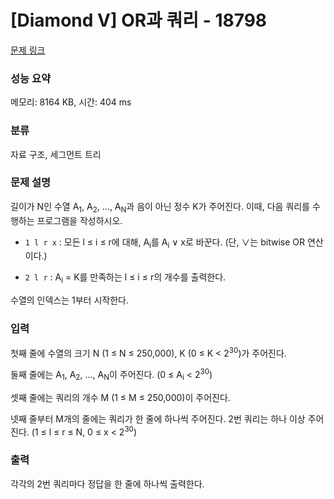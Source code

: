 # [Diamond V] OR과 쿼리 - 18798 

[문제 링크](https://www.acmicpc.net/problem/18798) 

### 성능 요약

메모리: 8164 KB, 시간: 404 ms

### 분류

자료 구조, 세그먼트 트리

### 문제 설명

<p>길이가 N인 수열 A<sub>1</sub>, A<sub>2</sub>, ..., A<sub>N</sub>과 음이 아닌 정수 K가 주어진다. 이때, 다음 쿼리를 수행하는 프로그램을 작성하시오.</p>

<ul>
	<li>
	<p><code>1 l r x</code> : 모든 l ≤ i ≤ r에 대해, A<sub>i</sub>를 A<sub>i</sub> ∨ x로 바꾼다. (단, ∨는 bitwise OR 연산이다.)</p>
	</li>
	<li>
	<p><code>2 l r</code> : A<sub>i</sub> = K를 만족하는 l ≤ i ≤ r의 개수를 출력한다.</p>
	</li>
</ul>

<p>수열의 인덱스는 1부터 시작한다.</p>

### 입력 

 <p>첫째 줄에 수열의 크기 N (1 ≤ N ≤ 250,000), K (0 ≤ K < 2<sup>30</sup>)가 주어진다.</p>

<p>둘째 줄에는 A<sub>1</sub>, A<sub>2</sub>, ..., A<sub>N</sub>이 주어진다. (0 ≤ A<sub>i</sub> < 2<sup>30</sup>)</p>

<p>셋째 줄에는 쿼리의 개수 M (1 ≤ M ≤ 250,000)이 주어진다.</p>

<p>넷째 줄부터 M개의 줄에는 쿼리가 한 줄에 하나씩 주어진다. 2번 쿼리는 하나 이상 주어진다. (1 ≤ l ≤ r ≤ N, 0 ≤ x < 2<sup>30</sup>)</p>

### 출력 

 <p>각각의 2번 쿼리마다 정답을 한 줄에 하나씩 출력한다.</p>

